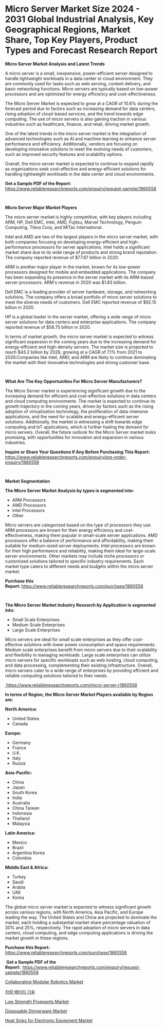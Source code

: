 <p><h1>Micro Server Market Size 2024 - 2031 Global Industrial Analysis, Key Geographical Regions, Market Share, Top Key Players, Product Types and Forecast Research Report</h1></p><p><strong>Micro Server Market Analysis and Latest Trends</strong></p>
<p><p>A micro server is a small, inexpensive, power-efficient server designed to handle lightweight workloads in a data center or cloud environment. They are commonly used for tasks such as web serving, content delivery, and basic networking functions. Micro servers are typically based on low-power processors and are optimized for energy efficiency and cost-effectiveness.</p><p>The Micro Server Market is expected to grow at a CAGR of 10.6% during the forecast period due to factors such as increasing demand for data centers, rising adoption of cloud-based services, and the trend towards edge computing. The use of micro servers is also gaining traction in various industries such as healthcare, finance, and retail, driving market growth.</p><p>One of the latest trends in the micro server market is the integration of advanced technologies such as AI and machine learning to enhance server performance and efficiency. Additionally, vendors are focusing on developing innovative solutions to meet the evolving needs of customers, such as improved security features and scalability options.</p><p>Overall, the micro server market is expected to continue to expand rapidly as organizations seek cost-effective and energy-efficient solutions for handling lightweight workloads in the data center and cloud environments.</p></p>
<p><strong>Get a Sample PDF of the Report:&nbsp;</strong> <a href="https://www.reliableresearchreports.com/enquiry/request-sample/1860558">https://www.reliableresearchreports.com/enquiry/request-sample/1860558</a></p>
<p>&nbsp;</p>
<p><strong>Micro Server Major Market Players</strong></p>
<p><p>The micro server market is highly competitive, with key players including ARM, HP, Dell EMC, Intel, AMD, Fujitsu, Marvel Technology, Penguin Computing, Tilera Corp, and MiTac International. </p><p>Intel and AMD are two of the largest players in the micro server market, with both companies focusing on developing energy-efficient and high-performance processors for server applications. Intel holds a significant market share due to its wide range of products and strong brand reputation. The company reported revenue of $77.87 billion in 2020.</p><p>ARM is another major player in the market, known for its low-power processors designed for mobile and embedded applications. The company has been expanding its presence in the server market with its ARM-based server processors. ARM's revenue in 2020 was $1.83 billion.</p><p>Dell EMC is a leading provider of server hardware, storage, and networking solutions. The company offers a broad portfolio of micro server solutions to meet the diverse needs of customers. Dell EMC reported revenue of $92.15 billion in 2020.</p><p>HP is a global leader in the server market, offering a wide range of micro server solutions for data centers and enterprise applications. The company reported revenue of $58.75 billion in 2020.</p><p>In terms of market growth, the micro server market is expected to witness significant expansion in the coming years due to the increasing demand for energy-efficient and high-density servers. The market size is projected to reach $43.2 billion by 2026, growing at a CAGR of 7.1% from 2021 to 2026.Companies like Intel, AMD, and ARM are likely to continue dominating the market with their innovative technologies and strong customer base.</p></p>
<p>&nbsp;</p>
<p><strong>What Are The Key Opportunities For Micro Server Manufacturers?</strong></p>
<p><p>The Micro Server market is experiencing significant growth due to the increasing demand for efficient and cost-effective solutions in data centers and cloud computing environments. The market is expected to continue its growth trajectory in the coming years, driven by factors such as the rising adoption of virtualization technology, the proliferation of data-intensive applications, and the need for scalable and energy-efficient server solutions. Additionally, the market is witnessing a shift towards edge computing and IoT applications, which is further fueling the demand for micro servers. Overall, the future outlook for the Micro Server market looks promising, with opportunities for innovation and expansion in various industries.</p></p>
<p><strong>Inquire or Share Your Questions If Any Before Purchasing This Report:</strong> <a href="https://www.reliableresearchreports.com/enquiry/pre-order-enquiry/1860558">https://www.reliableresearchreports.com/enquiry/pre-order-enquiry/1860558</a></p>
<p>&nbsp;</p>
<p><strong>Market Segmentation</strong></p>
<p><strong>The Micro Server Market Analysis by types is segmented into:</strong></p>
<p><ul><li>ARM Processors</li><li>AMD Processors</li><li>Intel Processors</li><li>Other</li></ul></p>
<p><p>Micro servers are categorized based on the type of processors they use. ARM processors are known for their energy efficiency and cost-effectiveness, making them popular in small-scale server applications. AMD processors offer a balance of performance and affordability, making them suitable for medium-sized server deployments. Intel processors are known for their high performance and reliability, making them ideal for large-scale server environments. Other markets may include niche processors or customized solutions tailored to specific industry requirements. Each market type caters to different needs and budgets within the micro server market.</p></p>
<p><strong>Purchase this Report:&nbsp;</strong><a href="https://www.reliableresearchreports.com/purchase/1860558">https://www.reliableresearchreports.com/purchase/1860558</a></p>
<p>&nbsp;</p>
<p><strong>The Micro Server Market Industry Research by Application is segmented into:</strong></p>
<p><ul><li>Small Scale Enterprises</li><li>Medium Scale Enterprises</li><li>Large Scale Enterprises</li></ul></p>
<p><p>Micro servers are ideal for small scale enterprises as they offer cost-effective solutions with lower power consumption and space requirements. Medium scale enterprises benefit from micro servers due to their scalability and flexibility in managing workloads. Large scale enterprises can utilize micro servers for specific workloads such as web hosting, cloud computing, and data processing, complementing their existing infrastructure. Overall, micro servers cater to a wide range of enterprises by providing efficient and reliable computing solutions tailored to their needs.</p></p>
<p><a href="https://www.reliableresearchreports.com/micro-server-r1860558">&nbsp;https://www.reliableresearchreports.com/micro-server-r1860558</a></p>
<p><strong>In terms of Region, the Micro Server Market Players available by Region are:</strong></p>
<p>
    <p> <strong> North America: </strong>
        <ul>
            <li>United States</li>
            <li>Canada</li>
        </ul>
        </p> 
    <p> <strong> Europe: </strong>
        <ul>
            <li>Germany</li>
            <li>France</li>
            <li>U.K.</li>
            <li>Italy</li>
            <li>Russia</li>
        </ul>
        </p> 
    <p> <strong> Asia-Pacific: </strong>
        <ul>
            <li>China</li>
            <li>Japan</li>
            <li>South Korea</li>
            <li>India</li>
            <li>Australia</li>
            <li>China Taiwan</li>
            <li>Indonesia</li>
            <li>Thailand</li>
            <li>Malaysia</li>
        </ul>
        </p> 
    <p> <strong> Latin America: </strong>
        <ul>
            <li>Mexico</li>
            <li>Brazil</li>
            <li>Argentina Korea</li>
            <li>Colombia</li>
        </ul>
        </p> 
    <p> <strong> Middle East & Africa: </strong>
        <ul>
            <li>Turkey</li>
            <li>Saudi</li>
            <li>Arabia</li>
            <li>UAE</li>
            <li>Korea</li>
        </ul>
    </p>
    </p>
<p><p>The global micro server market is expected to witness significant growth across various regions, with North America, Asia Pacific, and Europe leading the way. The United States and China are projected to dominate the market, each holding a substantial market share percentage valuation of 30% and 25%, respectively. The rapid adoption of micro servers in data centers, cloud computing, and edge computing applications is driving the market growth in these regions.</p></p>
<p><strong>Purchase this Report: </strong><a href="https://www.reliableresearchreports.com/purchase/1860558">https://www.reliableresearchreports.com/purchase/1860558</a></p>
<p>&nbsp;<strong>Get a Sample PDF of the Report:&nbsp;&nbsp;</strong><a href="https://www.reliableresearchreports.com/enquiry/request-sample/1860558">https://www.reliableresearchreports.com/enquiry/request-sample/1860558</a></p>
<p><strong></strong></p>
<p><p><a href="https://issuu.com/reportprime-2/docs/collaborative-modular-robotics-market-size-2030.pp">Collaborative Modular Robotics Market</a></p><p><a href="https://medium.com/@mujgankortalih/%EC%B0%A8%EB%9F%89-%EB%B0%B0%ED%84%B0%EB%A6%AC-%EA%B8%B0%EC%88%A0-%EC%8B%9C%EC%9E%A5-%EC%A0%84-%EC%84%B8%EA%B3%84-%EB%B0%8F-%EC%A7%80%EC%97%AD-%EB%B6%84%EC%84%9D-%EC%A7%80%EC%97%AD-%EA%B5%AD%EA%B0%80-%EC%88%98%EC%A4%80-%EB%B6%84%EC%84%9D-%EB%B0%8F-%EA%B2%BD%EC%9F%81-%ED%92%8D%EA%B2%BD-%EB%B6%84%EC%84%9D-%EB%B0%8F-%EC%98%88%EC%B8%A1-2024-2031-e756788668f3">차량 배터리 기술</a></p><p><a href="https://issuu.com/reportprime-2/docs/low-strength-proppants-market-size-2030.pptx">Low Strength Proppants Market</a></p><p><a href="https://github.com/daveutchsj/Market-Research-Report-List-1/blob/main/disposable-dinnerware-market.md">Disposable Dinnerware Market</a></p><p><a href="https://medium.com/@kair.irfan6/heat-sinks-for-electronic-equipment-market-share-market-analysis-growth-trends-forecasts-for-2d52154c961f">Heat Sinks for Electronic Equipment Market</a></p></p>